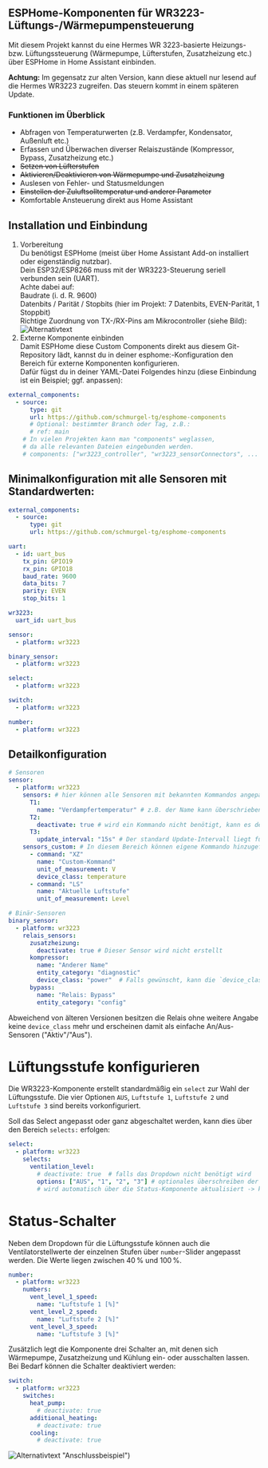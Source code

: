 ## ESPHome-Komponenten für WR3223-Lüftungs-/Wärmepumpensteuerung
Mit diesem Projekt kannst du eine Hermes WR 3223-basierte Heizungs- bzw. Lüftungssteuerung (Wärmepumpe, Lüfterstufen, Zusatzheizung etc.) über ESPHome in Home Assistant einbinden.

**Achtung:** Im gegensatz zur alten Version, kann diese aktuell nur lesend auf die Hermes WR3223 zugreifen. Das steuern kommt in einem späteren Update.

### Funktionen im Überblick
- Abfragen von Temperaturwerten (z.B. Verdampfer, Kondensator, Außenluft etc.)
- Erfassen und Überwachen diverser Relaiszustände (Kompressor, Bypass, Zusatzheizung etc.)
- ~~Setzen von Lüfterstufen~~
- ~~Aktivieren/Deaktivieren von Wärmepumpe und Zusatzheizung~~
- Auslesen von Fehler- und Statusmeldungen
- ~~Einstellen der Zuluftsolltemperatur und anderer Parameter~~
- Komfortable Ansteuerung direkt aus Home Assistant

## Installation und Einbindung
1. Vorbereitung  
Du benötigst ESPHome (meist über Home Assistant Add-on installiert oder eigenständig nutzbar).  
Dein ESP32/ESP8266 muss mit der WR3223-Steuerung seriell verbunden sein (UART).  
Achte dabei auf:  
Baudrate (i. d. R. 9600)  
Datenbits / Parität / Stopbits (hier im Projekt: 7 Datenbits, EVEN-Parität, 1 Stoppbit)  
Richtige Zuordnung von TX-/RX-Pins am Mikrocontroller (siehe Bild):  
![Alternativtext](https://github.com/schmurgel-tg/esphome/blob/main/images/pinout.jpg "Serial port pinout")  
3. Externe Komponente einbinden  
Damit ESPHome diese Custom Components direkt aus diesem Git-Repository lädt, kannst du in deiner esphome:-Konfiguration den Bereich für externe Komponenten konfigurieren.  
Dafür fügst du in deiner YAML-Datei Folgendes hinzu (diese Einbindung ist ein Beispiel; ggf. anpassen):  
```yaml
external_components:
  - source:
      type: git
      url: https://github.com/schmurgel-tg/esphome-components
      # Optional: bestimmter Branch oder Tag, z.B.:
      # ref: main
    # In vielen Projekten kann man "components" weglassen,
    # da alle relevanten Dateien eingebunden werden.
    # components: ["wr3223_controller", "wr3223_sensorConnectors", ... ]
```

## Minimalkonfiguration mit alle Sensoren mit Standardwerten:
```yaml
external_components:
  - source:
      type: git
      url: https://github.com/schmurgel-tg/esphome-components

uart:
  - id: uart_bus
    tx_pin: GPIO19
    rx_pin: GPIO18
    baud_rate: 9600
    data_bits: 7
    parity: EVEN
    stop_bits: 1

wr3223:
  uart_id: uart_bus

sensor:
  - platform: wr3223

binary_sensor:
  - platform: wr3223

select:
  - platform: wr3223

switch:
  - platform: wr3223

number:
  - platform: wr3223
```

## Detailkonfiguration
```yaml
# Sensoren
sensor:
  - platform: wr3223
    sensors: # hier können alle Sensoren mit bekannten Kommandos angepasst oder deaktiviert werden
      T1:
        name: "Verdampfertemperatur" # z.B. der Name kann überschrieben werden
      T2:
        deactivate: true # wird ein Kommando nicht benötigt, kann es deaktiviert werden
      T3:
        update_interval: "15s" # Der standard Update-Intervall liegt für alle bei 60s, dieser kann hier angepasst werden
    sensors_custom: # In diesem Bereich können eigene Kommando hinzugefügt werden (siehe Kommandoliste für WR-3223)
      - command: "XZ"
        name: "Custom-Kommand"
        unit_of_measurement: V
        device_class: temperature
      - command: "LS"
        name: "Aktuelle Luftstufe"
        unit_of_measurement: Level             

# Binär-Sensoren
binary_sensor:
  - platform: wr3223
    relais_sensors:
      zusatzheizung:
        deactivate: true # Dieser Sensor wird nicht erstellt
      kompressor:
        name: "Anderer Name"
        entity_category: "diagnostic"
        device_class: "power"  # Falls gewünscht, kann die `device_class` überschrieben werden        
      bypass:
        name: "Relais: Bypass"
        entity_category: "config"
```
Abweichend von älteren Versionen besitzen die Relais ohne weitere Angabe keine
`device_class` mehr und erscheinen damit als einfache An/Aus-Sensoren
("Aktiv"/"Aus").


# Lüftungsstufe konfigurieren

Die WR3223-Komponente erstellt standardmäßig ein `select` zur Wahl der Lüftungsstufe. 
Die vier Optionen `AUS`, `Luftstufe 1`, `Luftstufe 2` und `Luftstufe 3` sind bereits vorkonfiguriert. 

Soll das Select angepasst oder ganz abgeschaltet werden, kann dies über den Bereich `selects:` erfolgen:

```yaml
select:
  - platform: wr3223
    selects:
      ventilation_level:
        # deactivate: true  # falls das Dropdown nicht benötigt wird
        options: ["AUS", "1", "2", "3"] # optionales überschreiben der Anzeigwerte der Luftstufen
        # wird automatisch über die Status-Komponente aktualisiert -> kein UpdateIntervall
```

# Status-Schalter

Neben dem Dropdown für die Lüftungsstufe können auch die Ventilatorstellwerte
der einzelnen Stufen über `number`-Slider angepasst werden. Die Werte liegen
zwischen 40 % und 100 %.

```yaml
number:
  - platform: wr3223
    numbers:
      vent_level_1_speed:
        name: "Luftstufe 1 [%]"
      vent_level_2_speed:
        name: "Luftstufe 2 [%]"
      vent_level_3_speed:
        name: "Luftstufe 3 [%]"
```

Zusätzlich legt die Komponente drei Schalter an, mit denen sich Wärmepumpe,
Zusatzheizung und Kühlung ein- oder ausschalten lassen. Bei Bedarf können die
Schalter deaktiviert werden:

```yaml
switch:
  - platform: wr3223
    switches:
      heat_pump:
        # deactivate: true
      additional_heating:
        # deactivate: true
      cooling:
        # deactivate: true
```

![Alternativtext](https://github.com/schmurgel-tg/esphome/blob/main/images/20230101_174032.jpg) "Anschlussbeispiel")  

